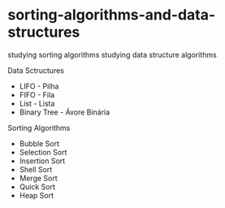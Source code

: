 # sorting-algorithms-and-data-structures
studying sorting algorithms
studying data structure algorithms


Data Sctructures
- LIFO - Pilha
- FIFO - Fila
- List - Lista
- Binary Tree - Ávore Binária

Sorting Algorithms
- Bubble Sort
- Selection Sort
- Insertion Sort
- Shell Sort
- Merge Sort
- Quick Sort
- Heap Sort

